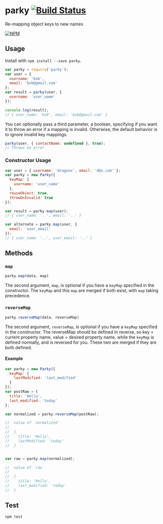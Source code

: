 parky [![Build Status][travis-badge]][travis-badge-url]
=====

Re-mapping object keys to new names

[![NPM][npm-badge]][npm-badge-url]

## Usage

Install with `npm install --save parky`.

```js
var parky = require('parky');
var user = {
  username: 'bob',
  email: 'bob@gmail.com'
};
var result = parky(user, {
  username: 'user_name'
});

console.log(result);
// { user_name: 'bob', email: 'bob@gmail.com' }
```

You can optionally pass a third parameter, a boolean, specifying
if you want it to throw an error if a mapping is invalid. Otherwise, the
default behavior is to ignore invalid key mappings.

```js
parky(user, { contactName: undefined }, true);
// Throws an error
```

### Constructor Usage

```js
var user = { username: 'dragonx', email: 'd@x.com' };
var parky = new Parky({
  keyMap: {
    username: 'user_name'
  },
  reuseObject: true,
  throwOnInvalid: true
});

var result = parky.map(user);
// { user_name: '..', email: '..' }

var alternate = parky.map(user, {
  email: 'user_email'
});
// { user_name: '..', user_email: '..' }
```

## Methods

### `map`

```js
parky.map(data, map)
```

The second argument, `map`, is optional if you have a `keyMap` specified in the constructor.
The `keyMap` and this `map` are merged if both exist, with `map` taking precedence.


### `reverseMap`

```js
parky.reverseMap(data, reverseMap)
```

The second argument, `reverseMap`, is optional if you have a `keyMap` specified in the constructor.
The reverseMap should be defined in reverse, so key = current property name, value = desired property name,
while the `keyMap` is defined normally, and is reversed for you. These two are merged if they are both defined.

#### Example

```js
var parky = new Parky({
  keyMap: {
    lastModified: 'last_modified'
  }
});
var postRaw = {
  title: 'Hello',
  last_modified: 'today'
};

var normalized = parky.reverseMap(postRaw);

//  value of `normalized`
//
//  {
//    title: 'Hello',
//    lastModified: 'today'
//  }


var raw = parky.map(normalized);

//  value of `raw`
//
//  {
//    title: 'Hello',
//    last_modified: 'today'
//  }
```

## Test

```js
npm test
```

[travis-badge-url]: https://travis-ci.org/knownasilya/parky
[travis-badge]: https://travis-ci.org/knownasilya/parky.svg?branch=master
[npm-badge-url]: https://nodei.co/npm/parky/
[npm-badge]: https://nodei.co/npm/parky.png?downloads=true&stars=true
